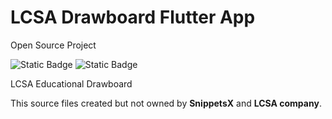 # LCSA Drawboard Flutter App
Open Source Project

![Static Badge](https://img.shields.io/badge/LCSA-%23006d75)
![Static Badge](https://img.shields.io/badge/SnippetsX-8A2BE2)


LCSA Educational Drawboard

This source files created but not owned by **SnippetsX** and **LCSA company**. 

